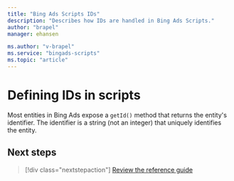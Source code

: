 ```yaml
---
title: "Bing Ads Scripts IDs"
description: "Describes how IDs are handled in Bing Ads Scripts."
author: "brapel"
manager: ehansen

ms.author: "v-brapel"
ms.service: "bingads-scripts"
ms.topic: "article"
---
```


# Defining IDs in scripts

Most entities in Bing Ads expose a `getId()` method that returns the entity's identifier. The identifier is a string (not an integer) that uniquely identifies the entity.

## Next steps

> [!div  class="nextstepaction"]
> [Review the reference guide](../reference/BingAdsApp.md)
